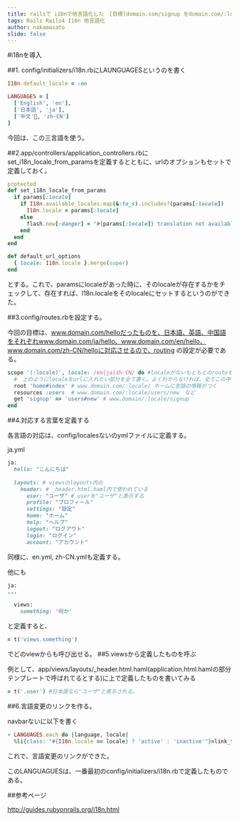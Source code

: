 ```yaml
---
title: railsで i18nで他言語化した　[目標]domain.com/signup をdomain.com/:locale/signupに。
tags: Rails Rails4 I18n 他言語化
author: nakamasato
slide: false
---
```

#i18nを導入

##1. config/initializers/i18n.rbにLAUNGUAGESというのを書く

```rb
I18n.default_locale = :en

LANGUAGES = [
  ['English', 'en'],
  ['日本語', 'ja'],
  ['中文', 'zh-CN']
]
```
今回は、この三言語を使う。

##2.app/controllers/application_controllers.rbにset_i18n_locale_from_paramsを定義するとともに、urlのオプションもセットで定義しておく。

```rb
protected
def set_i18n_locale_from_params
  if params[:locale]
    if I18n.available_locales.map(&:to_s).includes?(params[:locale])
      I18n.locale = params[:locale]
    else
      flash.now[:danger] = "#{params[:locale]} translation not available"
    end
  end
end

def default_url_options
  { locale: I18n.locale }.merge(super)
end
```

とする。これで、paramsにlocaleがあった時に、そのlocaleが存在するかをチェックして、存在すれば、I18n.localeをそのlocaleにセットするというのができた。

##3.config/routes.rbを設定する。

今回の目標は、www.domain.com/helloだったものを、日本語、英語、中国語をそれぞれwww.domain.com/ja/hello、www.domain.com/en/hello、www.domain.com/zh-CN/helloに対応させるので、routing の設定が必要である。

```rb
scope '(:locale)', locale: /en|ja|zh-CN/ do #localeがないもともとのrouteもそのまま使える
  #　上のようにlocaleをurlに入れたい部分を全て書く。よくわからなければ、全てこの中に入れて仕舞えば良い。以下に例を示す
  root 'home#index' # www.domain.com/:locale/ ホームに言語の情報がつく
  resources :users  # www.domain.com/:locale/users/new　など
  get 'signup' => 'users#new' # www.domain/:locale/signup
end
```

##4.対応する言葉を定義する


各言語の対応は、config/localesないのymlファイルに定義する。

ja.yml

```rb
ja:
  hello: "こんにちは"
  
  layouts: # viewsのlayouts内の
    header: # _header.html.haml内で使われている
      user: "ユーザ" # userを"ユーザ"と表示する
      profile: "プロフィール"
      settings: "設定"
      home: "ホーム"
      help: "ヘルプ"
      logout: "ログアウト"
      login: "ログイン"
      account: "アカウント"
```
同様に、en.yml, zh-CN.ymlも定義する。

他にも

```rb
ja:
...

  views:
    something: '何か'
```
と定義すると、

```rb
= t('views.something')
```
でどのviewからも呼び出せる。
##5.viewsから定義したものを呼ぶ

例として、app/views/layouts/_header.html.haml(application.html.hamlの部分テンプレートで呼ばれてるとする)に上で定義したものを書いてみる

```rb
= t('.user') #日本語なら"ユーザ"と表示される。
```



##6.言語変更のリンクを作る。

navbarないに以下を書く

```rb
- LANGUAGES.each do |language, locale|
  %li{class: "#{I18n.locale == locale} ? 'active' : 'inactive'"}=link_to language, locale: locale
```
これで、言語変更のリンクができた。

このLANGUAGUESは、一番最初のconfig/initializers/i18n.rbで定義したものである。

##参考ページ

http://guides.rubyonrails.org/i18n.html






